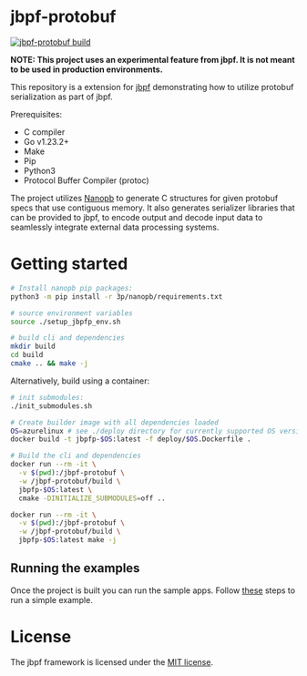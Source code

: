 # jbpf-protobuf
[![jbpf-protobuf build](https://github.com/microsoft/jbpf-protobuf/actions/workflows/workflow.yaml/badge.svg?branch=main)](https://github.com/microsoft/jbpf-protobuf/actions/workflows/workflow.yaml)

**NOTE: This project uses an experimental feature from jbpf. It is not meant to be used in production environments.**

This repository is a extension for [jbpf](https://github.com/microsoft/jbpf/) demonstrating how to utilize protobuf serialization as part of jbpf.

Prerequisites:
* C compiler
* Go v1.23.2+
* Make
* Pip
* Python3
* Protocol Buffer Compiler (protoc)

The project utilizes [Nanopb](https://github.com/nanopb/nanopb) to generate C structures for given protobuf specs that use contiguous memory. It also generates serializer libraries that can be provided to jbpf, to encode output and decode input data to seamlessly integrate external data processing systems.

# Getting started

```sh
# Install nanopb pip packages:
python3 -m pip install -r 3p/nanopb/requirements.txt

# source environment variables
source ./setup_jbpfp_env.sh

# build cli and dependencies
mkdir build
cd build
cmake .. && make -j
```

Alternatively, build using a container:
```sh
# init submodules:
./init_submodules.sh

# Create builder image with all dependencies loaded
OS=azurelinux # see ./deploy directory for currently supported OS versions
docker build -t jbpfp-$OS:latest -f deploy/$OS.Dockerfile .

# Build the cli and dependencies
docker run --rm -it \
  -v $(pwd):/jbpf-protobuf \
  -w /jbpf-protobuf/build \
  jbpfp-$OS:latest \
  cmake -DINITIALIZE_SUBMODULES=off ..

docker run --rm -it \
  -v $(pwd):/jbpf-protobuf \
  -w /jbpf-protobuf/build \
  jbpfp-$OS:latest make -j
```

## Running the examples

Once the project is built you can run the sample apps. Follow [these](./examples/first_example_standalone/README.md) steps to run a simple example.

# License

The jbpf framework is licensed under the [MIT license](LICENSE.md).
